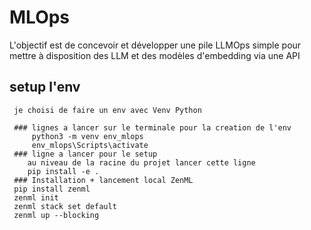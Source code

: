 # MLOps
L'objectif est de concevoir et développer une pile LLMOps simple pour mettre à disposition des LLM et des modèles d'embedding via une API


## setup l'env
     je choisi de faire un env avec Venv Python 
     
     ### lignes a lancer sur le terminale pour la creation de l'env
         python3 -m venv env_mlops
         env_mlops\Scripts\activate
     ### ligne a lancer pour le setup 
        au niveau de la racine du projet lancer cette ligne 
        pip install -e .
     ### Installation + lancement local ZenML
     pip install zenml
     zenml init
     zenml stack set default
     zenml up --blocking

